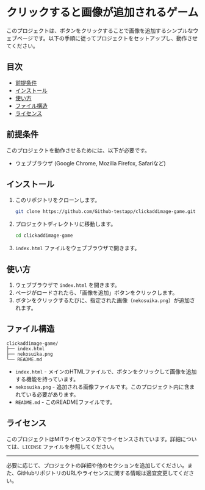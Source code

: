 # クリックすると画像が追加されるゲーム

このプロジェクトは、ボタンをクリックすることで画像を追加するシンプルなウェブページです。以下の手順に従ってプロジェクトをセットアップし、動作させてください。

## 目次

- [前提条件](#前提条件)
- [インストール](#インストール)
- [使い方](#使い方)
- [ファイル構造](#ファイル構造)
- [ライセンス](#ライセンス)

## 前提条件

このプロジェクトを動作させるためには、以下が必要です。

- ウェブブラウザ (Google Chrome, Mozilla Firefox, Safariなど)

## インストール

1. このリポジトリをクローンします。

   ```sh
   git clone https://github.com/Github-testapp/clickaddimage-game.git
   ```

2. プロジェクトディレクトリに移動します。

   ```sh
   cd clickaddimage-game
   ```

3. `index.html` ファイルをウェブブラウザで開きます。

## 使い方

1. ウェブブラウザで `index.html` を開きます。
2. ページがロードされたら、「画像を追加」ボタンをクリックします。
3. ボタンをクリックするたびに、指定された画像（`nekosuika.png`）が追加されます。

## ファイル構造

```plaintext
clickaddimage-game/
├── index.html
├── nekosuika.png
└── README.md
```

- `index.html` - メインのHTMLファイルで、ボタンをクリックして画像を追加する機能を持っています。
- `nekosuika.png` - 追加される画像ファイルです。このプロジェクト内に含まれている必要があります。
- `README.md` - このREADMEファイルです。

## ライセンス

このプロジェクトはMITライセンスの下でライセンスされています。詳細については、`LICENSE` ファイルを参照してください。

---

必要に応じて、プロジェクトの詳細や他のセクションを追加してください。また、GitHubリポジトリのURLやライセンスに関する情報は適宜変更してください。

